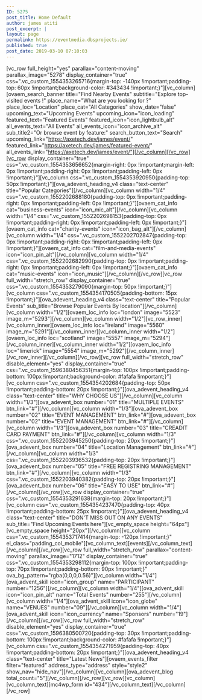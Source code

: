 ```yaml
---
ID: 5275
post_title: Home Default
author: james atiti
post_excerpt: |
layout: page
permalink: https://eventmedia.dbsprojects.ie/
published: true
post_date: 2019-03-10 07:10:03
---
```

[vc_row full_height="yes" parallax="content-moving" parallax_image="5278" display_container="true" css=".vc_custom_1554353265716{margin-top: -140px !important;padding-top: 60px !important;background-color: #343434 !important;}"][vc_column][ovaem_search_banner title="Find Nearby Events" subtitle="Explore top-visited events !" place_name="What are you looking for ?" place_loc="Location" place_cat="All Categories" show_date="false" upcoming_text="Upcoming Events" upcoming_icon="icon_loading" featured_text="Featured Events" featured_icon="icon_lightbulb_alt" all_events_text="All Events" all_events_icon="icon_archive_alt" sub_title2="Or browse event by feature:" search_button_text="Search" upcoming_link="https://axetech.dev/james/event/" featured_link="https://axetech.dev/james/featured-event/" all_events_link="https://axetech.dev/james/event/"][/vc_column][/vc_row][vc_row display_container="true" css=".vc_custom_1554353656652{margin-right: 0px !important;margin-left: 0px !important;padding-right: 0px !important;padding-left: 0px !important;}"][vc_column css=".vc_custom_1554353920950{padding-top: 50px !important;}"][ova_adevent_heading_v4 class="text-center" title="Popular Categories"][/vc_column][vc_column width="1/4" css=".vc_custom_1552202688180{padding-top: 0px !important;padding-right: 0px !important;padding-left: 0px !important;}"][ovaem_cat_info cat="business-events" icon="icon_mic_alt"][/vc_column][vc_column width="1/4" css=".vc_custom_1552202698153{padding-top: 0px !important;padding-right: 0px !important;padding-left: 0px !important;}"][ovaem_cat_info cat="charity-events" icon="icon_bag_alt"][/vc_column][vc_column width="1/4" css=".vc_custom_1552202702847{padding-top: 0px !important;padding-right: 0px !important;padding-left: 0px !important;}"][ovaem_cat_info cat="film-and-media-events" icon="icon_pin_alt"][/vc_column][vc_column width="1/4" css=".vc_custom_1552202682990{padding-top: 0px !important;padding-right: 0px !important;padding-left: 0px !important;}"][ovaem_cat_info cat="music-events" icon="icon_music"][/vc_column][/vc_row][vc_row full_width="stretch_row" display_container="true" css=".vc_custom_1554353279090{margin-top: 50px !important;}"][vc_column css=".vc_custom_1554354170505{padding-bottom: 15px !important;}"][ova_adevent_heading_v4 class="text-center" title="Popular Events" sub_title="Browse Popular Events By location"][/vc_column][vc_column width="1/2"][ovaem_loc_info loc="london" image="5523" image_m="5293"][/vc_column][vc_column width="1/2"][vc_row_inner][vc_column_inner][ovaem_loc_info loc="ireland" image="5560" image_m="5291"][/vc_column_inner][vc_column_inner width="1/2"][ovaem_loc_info loc="scotland" image="5557" image_m="5294"][/vc_column_inner][vc_column_inner width="1/2"][ovaem_loc_info loc="limerick" image="5554" image_m="5292"][/vc_column_inner][/vc_row_inner][/vc_column][/vc_row][vc_row full_width="stretch_row" disable_element="yes" display_container="true" css=".vc_custom_1596380456351{margin-top: 100px !important;padding-bottom: 100px !important;background-color: #fafafa !important;}"][vc_column css=".vc_custom_1554354202684{padding-top: 50px !important;padding-bottom: 20px !important;}"][ova_adevent_heading_v4 class="text-center" title="WHY CHOOSE US"][/vc_column][vc_column width="1/3"][ova_adevent_box number="01" title="MULTIPLE EVENTS" btn_link="#"][/vc_column][vc_column width="1/3"][ova_adevent_box number="02" title="EVENT MANAGEMENT" btn_link="#"][ova_adevent_box number="02" title="EVENT MANAGEMENT" btn_link="#"][/vc_column][vc_column width="1/3"][ova_adevent_box number="03" title="CREADIT CARD PAYMENT" btn_link="#"][/vc_column][vc_column width="1/3" css=".vc_custom_1552203945250{padding-top: 20px !important;}"][ova_adevent_box number="04" title="Location Management" btn_link="#"][/vc_column][vc_column width="1/3" css=".vc_custom_1552203936532{padding-top: 20px !important;}"][ova_adevent_box number="05" title="FREE REGISTRING MANAGEMENT" btn_link="#"][/vc_column][vc_column width="1/3" css=".vc_custom_1552203940382{padding-top: 20px !important;}"][ova_adevent_box number="06" title="EASY TO USE" btn_link="#"][/vc_column][/vc_row][vc_row display_container="true" css=".vc_custom_1554353291638{margin-top: 20px !important;}"][vc_column css=".vc_custom_1554354237470{padding-top: 40px !important;padding-bottom: 25px !important;}"][ova_adevent_heading_v4 class="text-center" title="DON'T MISS OUT ON ANY EVENTS" sub_title="Find Upcoming Events here"][vc_empty_space height="64px"][vc_empty_space height="20px"][/vc_column][vc_column css=".vc_custom_1554353717414{margin-top: -120px !important;}" el_class="padding_col_mobile"][vc_column_text][events][/vc_column_text][/vc_column][/vc_row][vc_row full_width="stretch_row" parallax="content-moving" parallax_image="1712" display_container="true" css=".vc_custom_1554353298112{margin-top: 100px !important;padding-top: 70px !important;padding-bottom: 90px !important;}" ova_bg_pattern="rgba(0,0,0,0.56)"][vc_column width="1/4"][ova_advent_skill icon="icon_group" name="PARTICIPANT" number="1256"][/vc_column][vc_column width="1/4"][ova_advent_skill icon="icon_pin_alt" name="Total Events" number="255"][/vc_column][vc_column width="1/4"][ova_advent_skill icon="icon_globe" name="VENUES" number="09"][/vc_column][vc_column width="1/4"][ova_advent_skill icon="icon_currency" name="Sponsors" number="19"][/vc_column][/vc_row][vc_row full_width="stretch_row" disable_element="yes" display_container="true" css=".vc_custom_1596380500720{padding-top: 30px !important;padding-bottom: 100px !important;background-color: #fafafa !important;}"][vc_column css=".vc_custom_1554354271959{padding-top: 40px !important;padding-bottom: 20px !important;}"][ova_adevent_heading_v4 class="text-center" title="Latest News"][ovaem_events_filter filter="featured" address_type="address" style="style2" show_nav="hide_nav"][/vc_column][vc_column][ova_adevent_blog total_count="5"][/vc_column][/vc_row][vc_row][vc_column][vc_column_text][mc4wp_form id="434"][/vc_column_text][/vc_column][/vc_row]